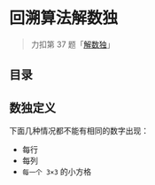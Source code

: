 
# 回溯算法解数独


> 力扣第 37 题「[解数独](https://leetcode.cn/problems/sudoku-solver)」


## 目录
<!-- toc -->
 ## 数独定义 

下面几种情况都不能有相同的数字出现：
- 每行
- 每列
- `每一个 3×3` 的小方格

